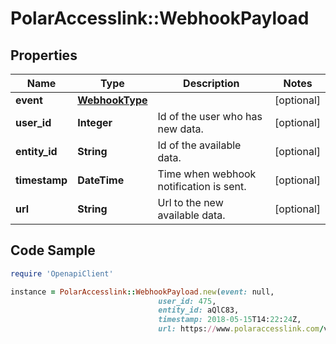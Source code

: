 # PolarAccesslink::WebhookPayload

## Properties

Name | Type | Description | Notes
------------ | ------------- | ------------- | -------------
**event** | [**WebhookType**](WebhookType.md) |  | [optional]
**user_id** | **Integer** | Id of the user who has new data. | [optional]
**entity_id** | **String** | Id of the available data. | [optional]
**timestamp** | **DateTime** | Time when webhook notification is sent. | [optional]
**url** | **String** | Url to the new available data. | [optional]

## Code Sample

```ruby
require 'OpenapiClient'

instance = PolarAccesslink::WebhookPayload.new(event: null,
                                 user_id: 475,
                                 entity_id: aQlC83,
                                 timestamp: 2018-05-15T14:22:24Z,
                                 url: https://www.polaraccesslink.com/v3/exercises/aQlC83)
```


